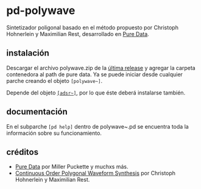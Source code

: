 # pd-polywave
Sintetizador poligonal basado en el método propuesto por Christoph Hohnerlein y Maximilian Rest, desarrollado en [Pure Data](https://github.com/pure-data/pure-data).


## instalación
Descargar el archivo polywave.zip de la [última release](https://github.com/teaecetyrannis/pd-polywave/releases/) y agregar la carpeta contenedora al path de pure data. Ya se puede iniciar desde cualquier parche creando el objeto `[polywave~]`.  
  
Depende del objeto [`[adsr~]`](https://github.com/teaecetyrannis/pd-adsr), por lo que éste deberá instalarse también.


## documentación
En el subparche `[pd help]` dentro de polywave~.pd se encuentra toda la información sobre su funcionamiento.


## créditos
- [Pure Data](https://github.com/pure-data/pure-data) por Miller Puckette y muchxs más.
- [Continuous Order Polygonal Waveform Synthesis](https://quod.lib.umich.edu/cgi/p/pod/dod-idx/continuous-order-polygonalwaveform-synthesis.pdf?c=icmc;idno=bbp2372.2016.104;format=pdf) por Christoph Hohnerlein y Maximilian Rest.

